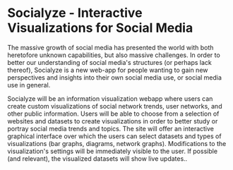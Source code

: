 # Socialyze - Interactive Visualizations for Social Media

The massive growth of social media has presented the world with both heretofore unknown capabilities, but also massive challenges.
In order to better our understanding of social media's structures (or perhaps lack thereof), Socialyze is a new web-app for people wanting to gain new perspectives and insights into their own social media use, or social media use in general.

Socialyze will be an information visualization webapp where users can create custom visualizations of social network trends, user networks, and other public information.
Users will be able to choose from a selection of websites and datasets to create visualizations in order to better study or portray social media trends and topics.
The site will offer an interactive graphical interface over which the users can select datasets and types of visualizations (bar graphs, diagrams, network graphs).
Modifications to the visualization's settings will be immediately visible to the user.
If possible (and relevant), the visualized datasets will show live updates..

